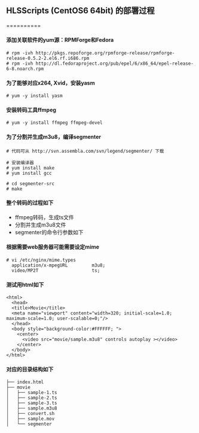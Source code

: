## HLSScripts (CentOS6 64bit) 的部署过程
==========

#### 添加关联软件的yum源：RPMForge和Fedora
    # rpm -ivh http://pkgs.repoforge.org/rpmforge-release/rpmforge-release-0.5.2-2.el6.rf.i686.rpm
    # rpm -ivh http://dl.fedoraproject.org/pub/epel/6/x86_64/epel-release-6-8.noarch.rpm

#### 为了能够对应x264, Xvid，安装yasm
    # yum -y install yasm

#### 安装转码工具ffmpeg
    # yum -y install ffmpeg ffmpeg-devel

#### 为了分割并生成m3u8，编译segmenter
    # 代码可从 http://svn.assembla.com/svn/legend/segmenter/ 下载

    # 安装编译器
    # yum install make
    # yum install gcc

    # cd segmenter-src
    # make

#### 整个转码的过程如下
* ffmpeg转码，生成ts文件
* 分割并生成m3u8文件
* segmenter的命令行参数如下

#### 根据需要web服务器可能需要设定mime
    # vi /etc/nginx/mime.types
      application/x-mpegURL         m3u8;
      video/MP2T                    ts;
      
#### 测试用html如下
    <html>
      <head>
      <title>Movie</title>
      <meta name="viewport" content="width=320; initial-scale=1.0; maximum-scale=1.0; user-scalable=0;"/>
      </head>
      <body style="background-color:#FFFFFF; ">
        <center>
          <video src="movie/sample.m3u8" controls autoplay ></video>
        </center>
      </body>
    </html>
#### 对应的目录结构如下
    ├── index.html
    ├── movie
    │   ├── sample-1.ts
    │   ├── sample-2.ts
    │   ├── sample-3.ts
    │   ├── sample.m3u8
    │   ├── convert.sh
    │   ├── sample.mov
    │   └── segmenter

